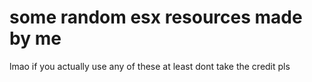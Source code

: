 # some random esx resources made by me
lmao if you actually use any of these at least dont take the credit pls
